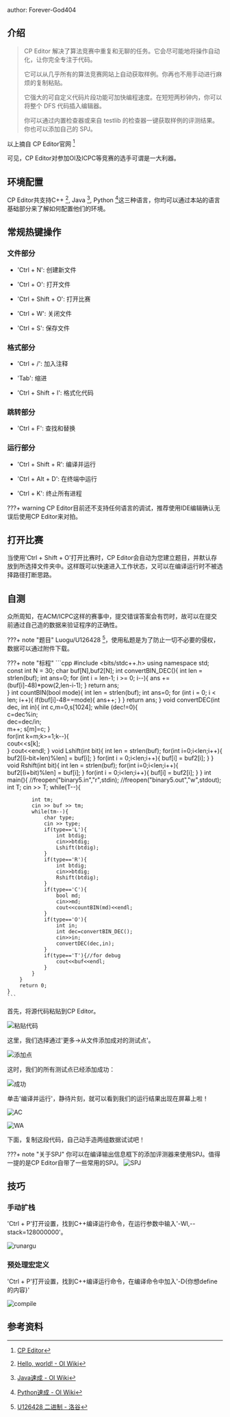 author: Forever-God404
## 介绍
> CP Editor 解决了算法竞赛中重复和无聊的任务。它会尽可能地将操作自动化，让你完全专注于代码。
>
> 它可以从几乎所有的算法竞赛网站上自动获取样例。你再也不用手动进行麻烦的复制粘贴。
>
> 它强大的可自定义代码片段功能可加快编程速度。在短短两秒钟内，你可以将整个 DFS 代码插入编辑器。
>
> 你可以通过内置检查器或来自 testlib 的检查器一键获取样例的评测结果。你也可以添加自己的 SPJ。

以上摘自 CP Editor官网 [^1]

可见，CP Editor对参加OI及ICPC等竞赛的选手可谓是一大利器。

## 环境配置

CP Editor共支持C++ [^2], Java [^3], Python [^4]这三种语言，你均可以通过本站的语言基础部分来了解如何配置他们的环境。

## 常规热键操作

### 文件部分

- 'Ctrl + N': 创建新文件

- 'Ctrl + O': 打开文件

- 'Ctrl + Shift + O': 打开比赛

- 'Ctrl + W': 关闭文件

- 'Ctrl + S': 保存文件

### 格式部分

- 'Ctrl + /': 加入注释

- 'Tab': 缩进

- 'Ctrl + Shift + I': 格式化代码

### 跳转部分

- 'Ctrl + F': 查找和替换

### 运行部分
- 'Ctrl + Shift + R': 编译并运行

- 'Ctrl + Alt + D': 在终端中运行

- 'Ctrl + K': 终止所有进程

???+ warning
    CP Editor目前还不支持任何语言的调试，推荐使用IDE编辑确认无误后使用CP Editor来对拍。

## 打开比赛

当使用'Ctrl + Shift + O'打开比赛时，CP Editor会自动为您建立题目，并默认存放到所选择文件夹中。这样既可以快速进入工作状态，又可以在编译运行时不被选择路径打断思路。

## 自测

众所周知，在ACM/ICPC这样的赛事中，提交错误答案会有罚时，故可以在提交前通过自己造的数据来验证程序的正确性。

???+ note "题目"
    Luogu/U126428 [^5]，使用私题是为了防止一切不必要的侵权，数据可以通过附件下载。

???+ note "标程"
    ```cpp
    #include <bits/stdc++.h>
    using namespace std;
    const int N = 30;
    char buf[N],buf2[N];
    int convertBIN_DEC(){
        int len = strlen(buf);
        int ans=0;
        for (int i = len-1; i >= 0; i--){
            ans += (buf[i]-48)*pow(2,len-i-1);
        }
        return ans;   
    }
    int countBIN(bool mode){
        int len = strlen(buf);
        int ans=0;
        for (int i = 0; i < len; i++){
            if(buf[i]-48==mode){
                ans++;
            }
        }
        return ans;
    }
    void convertDEC(int dec, int in){
        int c,m=0,s[1024];
        while (dec!=0){  
            c=dec%in;  
            dec=dec/in;  
            m++;
            s[m]=c;
        }  
        for(int k=m;k>=1;k--){  
            cout<<s[k];  
        } 
        cout<<endl;
    }
    void Lshift(int bit){
        int len = strlen(buf);
        for(int i=0;i<len;i++){
            buf2[(i-bit+len)%len] = buf[i];
        }
        for(int i = 0;i<len;i++){
            buf[i] = buf2[i];
        }
    }
    void Rshift(int bit){
        int len = strlen(buf);
        for(int i=0;i<len;i++){
            buf2[(i+bit)%len] = buf[i];
        }
        for(int i = 0;i<len;i++){
            buf[i] = buf2[i];
        }
    }
    int main(){
        //freopen("binary5.in","r",stdin);
        //freopen("binary5.out","w",stdout);
        int T;
        cin >> T;
        while(T--){
        
            int tm;
            cin >> buf >> tm;
            while(tm--){
                char type;
                cin >> type;
                if(type=='L'){
                    int btdig;
                    cin>>btdig;
                    Lshift(btdig);
                }
                if(type=='R'){
                    int btdig;
                    cin>>btdig;
                    Rshift(btdig);
                }
                if(type=='C'){
                    bool md;
                    cin>>md;
                    cout<<countBIN(md)<<endl;
                }
                if(type=='O'){
                    int in;
                    int dec=convertBIN_DEC();
                    cin>>in;
                    convertDEC(dec,in);
                }
                if(type=='T'){//for debug
                    cout<<buf<<endl;
                }
            }
        }
        return 0;
    }
    ```

首先，将源代码粘贴到CP Editor。

![粘贴代码](./images/CPEDITOR1.png)

这里，我们选择通过'更多->从文件添加成对的测试点'。

![添加点](./images/CPEDITOR2.png)

这时，我们的所有测试点已经添加成功：

![成功](./images/CPEDITOR3.png)

单击'编译并运行'，静待片刻，就可以看到我们的运行结果出现在屏幕上啦！

![AC](./images/CPEDITOR4.png)

![WA](./images/CPEDITOR5.png)

下面，复制这段代码，自己动手造两组数据试试吧！

???+ note "关于SPJ"
    你可以在编译输出信息框下的添加评测器来使用SPJ。值得一提的是CP Editor自带了一些常用的SPJ。
    ![SPJ](./images/CPEDITOR8.png)

## 技巧

### 手动扩栈

'Ctrl + P'打开设置，找到C++编译运行命令，在运行参数中输入'-Wl,--stack=128000000'。

![runargu](./images/CPEDITOR6.png)

### 预处理宏定义

'Ctrl + P'打开设置，找到C++编译运行命令，在编译命令中加入'-D{你想define的内容}'

![compile](./images/CPEDITOR7.png)

## 参考资料

[^1]: [CP Editor](https://cpeditor.org/zh)

[^2]: [Hello, world! - OI Wiki](https://oi-wiki.org/lang/helloworld/)

[^3]: [Java速成 - OI Wiki](https://oi-wiki.org/lang/java/)

[^4]: [Python速成 - OI Wiki](https://oi-wiki.org/lang/python/)

[^5]: [U126428 二进制 - 洛谷](https://www.luogu.com.cn/problem/U126428)
